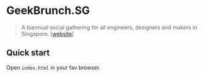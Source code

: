 # GeekBrunch.SG

> A biannual social gathering for all engineers, designers and makers in Singapore. [[website](https://geekbrunch.sg/)]

## Quick start

Open `index.html` in your fav browser.
